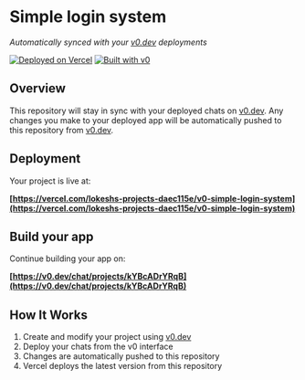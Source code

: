# Simple login system

*Automatically synced with your [v0.dev](https://v0.dev) deployments*

[![Deployed on Vercel](https://img.shields.io/badge/Deployed%20on-Vercel-black?style=for-the-badge&logo=vercel)](https://vercel.com/lokeshs-projects-daec115e/v0-simple-login-system)
[![Built with v0](https://img.shields.io/badge/Built%20with-v0.dev-black?style=for-the-badge)](https://v0.dev/chat/projects/kYBcADrYRqB)

## Overview

This repository will stay in sync with your deployed chats on [v0.dev](https://v0.dev).
Any changes you make to your deployed app will be automatically pushed to this repository from [v0.dev](https://v0.dev).

## Deployment

Your project is live at:

**[https://vercel.com/lokeshs-projects-daec115e/v0-simple-login-system](https://vercel.com/lokeshs-projects-daec115e/v0-simple-login-system)**

## Build your app

Continue building your app on:

**[https://v0.dev/chat/projects/kYBcADrYRqB](https://v0.dev/chat/projects/kYBcADrYRqB)**

## How It Works

1. Create and modify your project using [v0.dev](https://v0.dev)
2. Deploy your chats from the v0 interface
3. Changes are automatically pushed to this repository
4. Vercel deploys the latest version from this repository
